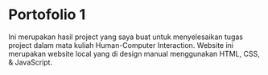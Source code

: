 # Portofolio 1

Ini merupakan hasil project yang saya buat untuk menyelesaikan tugas project dalam mata kuliah Human-Computer Interaction.
Website ini merupakan website local yang di design manual menggunakan HTML, CSS, & JavaScript.
